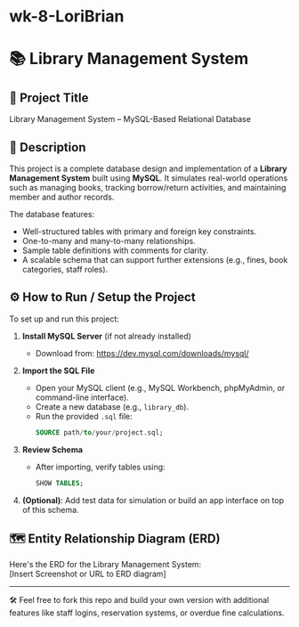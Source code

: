 # wk-8-LoriBrian

# 📚 Library Management System

## 📌 Project Title
Library Management System – MySQL-Based Relational Database

## 🧾 Description
This project is a complete database design and implementation of a **Library Management System** built using **MySQL**. It simulates real-world operations such as managing books, tracking borrow/return activities, and maintaining member and author records.

The database features:
- Well-structured tables with primary and foreign key constraints.
- One-to-many and many-to-many relationships.
- Sample table definitions with comments for clarity.
- A scalable schema that can support further extensions (e.g., fines, book categories, staff roles).

## ⚙️ How to Run / Setup the Project

To set up and run this project:

1. **Install MySQL Server** (if not already installed)
   - Download from: https://dev.mysql.com/downloads/mysql/

2. **Import the SQL File**
   - Open your MySQL client (e.g., MySQL Workbench, phpMyAdmin, or command-line interface).
   - Create a new database (e.g., `library_db`).
   - Run the provided `.sql` file:
     ```sql
     SOURCE path/to/your/project.sql;
     ```

3. **Review Schema**
   - After importing, verify tables using:
     ```sql
     SHOW TABLES;
     ```

4. **(Optional)**: Add test data for simulation or build an app interface on top of this schema.

## 🗺️ Entity Relationship Diagram (ERD)
Here's the ERD for the Library Management System:  
[Insert Screenshot or URL to ERD diagram]

---

🛠️ Feel free to fork this repo and build your own version with additional features like staff logins, reservation systems, or overdue fine calculations.

